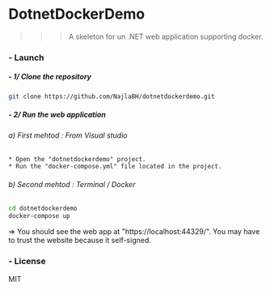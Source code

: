 # DotnetDockerDemo
>>> A skeleton for un .NET web application supporting docker.


### - Launch
##### - 1/ Clone the repository

```bash
git clone https://github.com/NajlaBH/dotnetdockerdemo.git
```

##### - 2/ Run the web application

###### a) First mehtod : From Visual studio
	* Open the "dotnetdockerdemo" project.
	* Run the "docker-compose.yml" file located in the project.
	
###### b) Second mehtod : Terminal / Docker

```bash
cd dotnetdockerdemo
docker-compose up
```

=> You should see the web app at "https://localhost:44329/". 
You may have to trust the website because it self-signed.


### - License
MIT